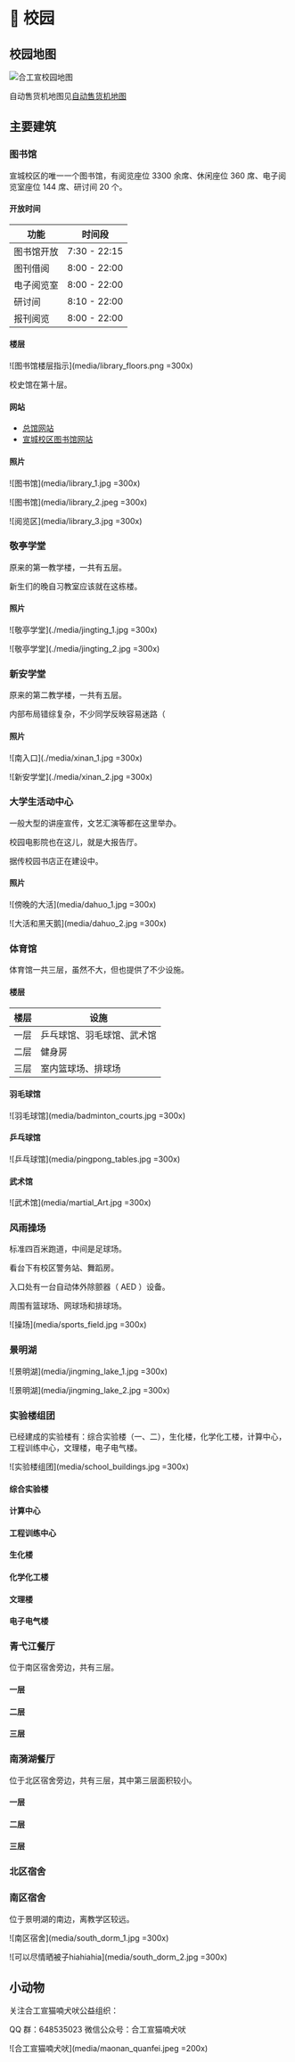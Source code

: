 # 🦢 校园

## 校园地图

![合工宣校园地图](./media/HFUTXC_map.jpg)

自动售货机地图见[自动售货机地图](../life/README.md#自动售货机)

## 主要建筑

### 图书馆

宣城校区的唯一一个图书馆，有阅览座位 3300 余席、休闲座位 360 席、电子阅览室座位 144 席、研讨间 20 个。

#### 开放时间

| 功能       | 时间段       |
| ---------- | ------------ |
| 图书馆开放 | 7:30 - 22:15 |
| 图刊借阅   | 8:00 - 22:00 |
| 电子阅览室 | 8:00 - 22:00 |
| 研讨间     | 8:10 - 22:00 |
| 报刊阅览   | 8:00 - 22:00 |

#### 楼层

![图书馆楼层指示](media/library_floors.png =300x)

校史馆在第十层。

#### 网站

- [总馆网站](https://lib.hfut.edu.cn)
- [宣城校区图书馆网站](https://xclib.hfut.edu.cn)

#### 照片

![图书馆](media/library_1.jpg =300x)

![图书馆](media/library_2.jpeg =300x)

![阅览区](media/library_3.jpg =300x)

### 敬亭学堂

原来的第一教学楼，一共有五层。

新生们的晚自习教室应该就在这栋楼。

#### 照片

![敬亭学堂](./media/jingting_1.jpg =300x)

![敬亭学堂](./media/jingting_2.jpg =300x)

### 新安学堂

原来的第二教学楼，一共有五层。

内部布局错综复杂，不少同学反映容易迷路（

#### 照片

![南入口](./media/xinan_1.jpg =300x)

![新安学堂](./media/xinan_2.jpg =300x)

### 大学生活动中心

一般大型的讲座宣传，文艺汇演等都在这里举办。

校园电影院也在这儿，就是大报告厅。

据传校园书店正在建设中。

#### 照片

![傍晚的大活](media/dahuo_1.jpg =300x)

![大活和黑天鹅](media/dahuo_2.jpg =300x)

### 体育馆

体育馆一共三层，虽然不大，但也提供了不少设施。

#### 楼层

| 楼层 | 设施                       |
| ---- | -------------------------- |
| 一层 | 乒乓球馆、羽毛球馆、武术馆 |
| 二层 | 健身房                     |
| 三层 | 室内篮球场、排球场         |

#### 羽毛球馆

![羽毛球馆](media/badminton_courts.jpg =300x)

#### 乒乓球馆

![乒乓球馆](media/pingpong_tables.jpg =300x)

#### 武术馆

![武术馆](media/martial_Art.jpg =300x)

### 风雨操场

标准四百米跑道，中间是足球场。

看台下有校区警务站、舞蹈房。

入口处有一台自动体外除颤器（ AED ）设备。

周围有篮球场、网球场和排球场。

![操场](media/sports_field.jpg =300x)

### 景明湖

![景明湖](media/jingming_lake_1.jpg =300x)

![景明湖](media/jingming_lake_2.jpg =300x)

### 实验楼组团

已经建成的实验楼有：综合实验楼（一、二），生化楼，化学化工楼，计算中心，工程训练中心，文理楼，电子电气楼。

![实验楼组团](media/school_buildings.jpg =300x)

#### 综合实验楼

#### 计算中心

#### 工程训练中心

#### 生化楼

#### 化学化工楼

#### 文理楼

#### 电子电气楼

### 青弋江餐厅

位于南区宿舍旁边，共有三层。

#### 一层

#### 二层

#### 三层

### 南漪湖餐厅

位于北区宿舍旁边，共有三层，其中第三层面积较小。

#### 一层

#### 二层

#### 三层

### 北区宿舍

### 南区宿舍

位于景明湖的南边，离教学区较远。

![南区宿舍](media/south_dorm_1.jpg =300x)

![可以尽情晒被子hiahiahia](media/south_dorm_2.jpg =300x)

## 小动物

关注合工宣猫喃犬吠公益组织：

QQ 群：648535023
微信公众号：合工宣猫喃犬吠

![合工宣猫喃犬吠](media/maonan_quanfei.jpeg =200x)
